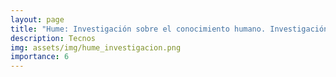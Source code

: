 ```yaml
---
layout: page
title: "Hume: Investigación sobre el conocimiento humano. Investigación sobre los principios de la moral (trad.)"
description: Tecnos
img: assets/img/hume_investigacion.png
importance: 6
---
```

